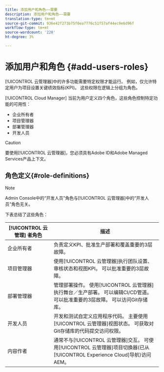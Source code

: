 ```yaml
---
title: 添加用户和角色——需要
description: 添加用户和角色——需要
translation-type: tm+mt
source-git-commit: 936e42f273b75f0ea7776c51f57af44ec9e6d96f
workflow-type: tm+mt
source-wordcount: '228'
ht-degree: 3%

---
```



# 添加用户和角色 {#add-users-roles}


[!UICONTROL 云管理器]中的许多功能需要特定权限才能运行。 例如，仅允许特定用户为项目设置关键绩效指标(KPI)。 这些权限在逻辑上分组为角色。

[!UICONTROL Cloud Manager] 当前为用户定义四个角色，这些角色控制特定功能的可用性：

* 企业所有者
* 项目管理器
* 部署管理器
* 开发人员

>[!CAUTION]
>
>要使用[!UICONTROL 云管理器]，您必须具有Adobe ID和Adobe Managed Services产品上下文。

## 角色定义{#role-definitions}

>[!NOTE]
>
>Admin Console中的“开发人员”角色与[!UICONTROL 云管理器]中的“开发人员”角色无关。

下表总结了这些角色：

| [!UICONTROL 云管理] 者角色 | 描述 |
|--- |--- |
| 企业所有者 | 负责定义KPI、批准生产部署和覆盖重要的3层故障。 |
| 项目管理器 | 使用[!UICONTROL 云管理器]执行团队设置、审核状态和视图KPI。 可以批准重要的3层故障。 |
| 部署管理器 | 管理部署操作。 使用[!UICONTROL 云管理器]执行舞台／生产部署。 可以编辑CI/CD管道。 可以批准重要的3层故障。 可以访问Git存储库。 |
| 开发人员 | 开发和测试自定义应用程序代码。 主要使用[!UICONTROL 云管理器]视图状态。 可获取对Git存储库的代码提交访问权限。 |
| 内容作者 | 通常不与[!UICONTROL 云管理器]交互。 可使用[!UICONTROL 云管理器]项目切换器(已从[!UICONTROL Experience Cloud]导航)访问AEM。 |